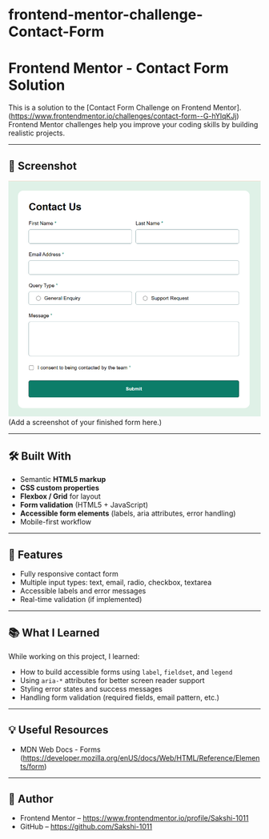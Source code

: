 # frontend-mentor-challenge-Contact-Form
# Frontend Mentor - Contact Form Solution
This is a solution to the [Contact Form Challenge on Frontend Mentor]. 
(https://www.frontendmentor.io/challenges/contact-form--G-hYlqKJj)
Frontend Mentor challenges help you improve your coding skills by building realistic projects.

---
## 📸 Screenshot

![Project Screenshot](./screenshot.png)  
(Add a screenshot of your finished form here.)

---
## 🛠️ Built With

- Semantic **HTML5 markup**  
- **CSS custom properties**  
- **Flexbox / Grid** for layout  
- **Form validation** (HTML5 + JavaScript)  
- **Accessible form elements** (labels, aria attributes, error handling)  
- Mobile-first workflow
  
---
## 🚀 Features

- Fully responsive contact form  
- Multiple input types: text, email, radio, checkbox, textarea  
- Accessible labels and error messages  
- Real-time validation (if implemented)  

---
## 📚 What I Learned

While working on this project, I learned:  

- How to build accessible forms using `label`, `fieldset`, and `legend`  
- Using `aria-*` attributes for better screen reader support  
- Styling error states and success messages  
- Handling form validation (required fields, email pattern, etc.)  

---

## 💡 Useful Resources

- MDN Web Docs - Forms (https://developer.mozilla.org/enUS/docs/Web/HTML/Reference/Elements/form) 

---
## 🙌 Author

- Frontend Mentor – https://www.frontendmentor.io/profile/Sakshi-1011
- GitHub – https://github.com/Sakshi-1011
